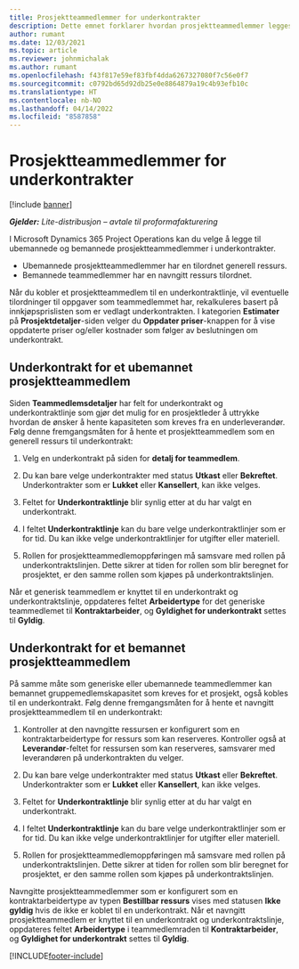 ```yaml
---
title: Prosjektteammedlemmer for underkontrakter
description: Dette emnet forklarer hvordan prosjektteammedlemmer legges til i underkontrakter i Microsoft Dynamics 365 Project Operations.
author: rumant
ms.date: 12/03/2021
ms.topic: article
ms.reviewer: johnmichalak
ms.author: rumant
ms.openlocfilehash: f43f817e59ef83fbf4dda6267327080f7c56e0f7
ms.sourcegitcommit: c0792bd65d92db25e0e8864879a19c4b93efb10c
ms.translationtype: HT
ms.contentlocale: nb-NO
ms.lasthandoff: 04/14/2022
ms.locfileid: "8587858"
---
```

# <a name="subcontracting-project-team-members"></a>Prosjektteammedlemmer for underkontrakter

[!include [banner](../../includes/dataverse-preview.md)]

_**Gjelder:** Lite-distribusjon – avtale til proformafakturering_

I Microsoft Dynamics 365 Project Operations kan du velge å legge til ubemannede og bemannede prosjektteammedlemmer i underkontrakter.

- Ubemannede prosjektteammedlemmer har en tilordnet generell ressurs.
- Bemannede teammedlemmer har en navngitt ressurs tilordnet.

Når du kobler et prosjektteammedlem til en underkontraktlinje, vil eventuelle tilordninger til oppgaver som teammedlemmet har, rekalkuleres basert på innkjøpsprislisten som er vedlagt underkontrakten.  I kategorien **Estimater** på **Prosjektdetaljer**-siden velger du **Oppdater priser**-knappen for å vise oppdaterte priser og/eller kostnader som følger av beslutningen om underkontrakt. 

## <a name="subcontracting-an-unstaffed-project-team-member"></a>Underkontrakt for et ubemannet prosjektteammedlem
Siden **Teammedlemsdetaljer** har felt for underkontrakt og underkontraktlinje som gjør det mulig for en prosjektleder å uttrykke hvordan de ønsker å hente kapasiteten som kreves fra en underleverandør. Følg denne fremgangsmåten for å hente et prosjektteammedlem som en generell ressurs til underkontrakt:

1.  Velg en underkontrakt på siden for **detalj for teammedlem**.

2.  Du kan bare velge underkontrakter med status **Utkast** eller **Bekreftet**. Underkontrakter som er **Lukket** eller **Kansellert**, kan ikke velges. 

3.  Feltet for **Underkontraktlinje** blir synlig etter at du har valgt en underkontrakt.

4.  I feltet **Underkontraktlinje** kan du bare velge underkontraktlinjer som er for tid. Du kan ikke velge underkontraktlinjer for utgifter eller materiell.

5.  Rollen for prosjektteammedlemoppføringen må samsvare med rollen på underkontraktslinjen. Dette sikrer at tiden for rollen som blir beregnet for prosjektet, er den samme rollen som kjøpes på underkontraktslinjen. 

Når et generisk teammedlem er knyttet til en underkontrakt og underkontraktslinje, oppdateres feltet **Arbeidertype** for det generiske teammedlemet til **Kontraktarbeider**, og **Gyldighet for underkontrakt** settes til **Gyldig**.

## <a name="subcontracting-a-staffed-project-team-member"></a>Underkontrakt for et bemannet prosjektteammedlem
På samme måte som generiske eller ubemannede teammedlemmer kan bemannet gruppemedlemskapasitet som kreves for et prosjekt, også kobles til en underkontrakt. Følg denne fremgangsmåten for å hente et navngitt prosjektteammedlem til en underkontrakt:

1.  Kontroller at den navngitte ressursen er konfigurert som en kontraktarbeidertype for ressurs som kan reserveres. Kontroller også at **Leverandør**-feltet for ressursen som kan reserveres, samsvarer med leverandøren på underkontrakten du velger. 

2.  Du kan bare velge underkontrakter med status **Utkast** eller **Bekreftet**. Underkontrakter som er **Lukket** eller **Kansellert**, kan ikke velges. 

3.  Feltet for **Underkontraktlinje** blir synlig etter at du har valgt en underkontrakt.

4.  I feltet **Underkontraktlinje** kan du bare velge underkontraktlinjer som er for tid. Du kan ikke velge underkontraktlinjer for utgifter eller materiell.

5.  Rollen for prosjektteammedlemoppføringen må samsvare med rollen på underkontraktslinjen. Dette sikrer at tiden for rollen som blir beregnet for prosjektet, er den samme rollen som kjøpes på underkontraktslinjen. 

Navngitte prosjektteammedlemmer som er konfigurert som en kontraktarbeidertype av typen **Bestillbar ressurs** vises med statusen **Ikke gyldig** hvis de ikke er koblet til en underkontrakt. Når et navngitt prosjektteammedlem er knyttet til en underkontrakt og underkontraktslinje, oppdateres feltet **Arbeidertype** i teammedlemraden til **Kontraktarbeider**, og **Gyldighet for underkontrakt** settes til **Gyldig**.

[!INCLUDE[footer-include](../../includes/footer-banner.md)]
